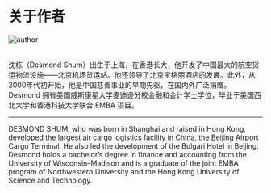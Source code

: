 # 关于作者

<img src="/roulette/author.jpg" alt="author"/>

<br/>
<br/>

沈栋（Desmond Shum）出生于上海，在香港长大，他开发了中国最大的航空货运物流设施——北京机场货运站。他还领导了北京宝格丽酒店的发展。此外，从2000年代初开始，他是中国慈善事业的早期先驱，在国内外广泛捐赠。Desmond 拥有美国威斯康星大学麦迪逊分校金融和会计学士学位，毕业于美国西北大学和香港科技大学联合 EMBA 项目。

----

DESMOND SHUM, who was born in Shanghai and raised in Hong Kong, developed the largest air cargo logistics facility in China, the Beijing Airport Cargo Terminal. He also led the development of the Bulgari Hotel in Beijing. Desmond holds a bachelor’s degree in finance and accounting from the University of Wisconsin–Madison and is a graduate of the joint EMBA program of Northwestern University and the Hong Kong University of Science and Technology.
